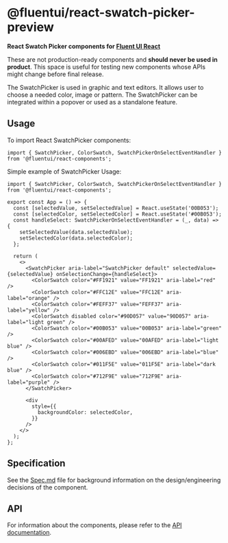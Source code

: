 # @fluentui/react-swatch-picker-preview

**React Swatch Picker components for [Fluent UI React](https://react.fluentui.dev/)**

These are not production-ready components and **should never be used in product**. This space is useful for testing new components whose APIs might change before final release.

The SwatchPicker is used in graphic and text editors. It allows user to choose a needed color, image or pattern.
The SwatchPicker can be integrated within a popover or used as a standalone feature.

## Usage

To import React SwatchPicker components:

```tsx
import { SwatchPicker, ColorSwatch, SwatchPickerOnSelectEventHandler } from '@fluentui/react-components';
```

Simple example of SwatchPicker Usage:

```tsx
import { SwatchPicker, ColorSwatch, SwatchPickerOnSelectEventHandler } from '@fluentui/react-components';

export const App = () => {
  const [selectedValue, setSelectedValue] = React.useState('00B053');
  const [selectedColor, setSelectedColor] = React.useState('#00B053');
  const handleSelect: SwatchPickerOnSelectEventHandler = (_, data) => {
    setSelectedValue(data.selectedValue);
    setSelectedColor(data.selectedColor);
  };

  return (
    <>
      <SwatchPicker aria-label="SwatchPicker default" selectedValue={selectedValue} onSelectionChange={handleSelect}>
        <ColorSwatch color="#FF1921" value="FF1921" aria-label="red" />
        <ColorSwatch color="#FFC12E" value="FFC12E" aria-label="orange" />
        <ColorSwatch color="#FEFF37" value="FEFF37" aria-label="yellow" />
        <ColorSwatch disabled color="#90D057" value="90D057" aria-label="light green" />
        <ColorSwatch color="#00B053" value="00B053" aria-label="green" />
        <ColorSwatch color="#00AFED" value="00AFED" aria-label="light blue" />
        <ColorSwatch color="#006EBD" value="006EBD" aria-label="blue" />
        <ColorSwatch color="#011F5E" value="011F5E" aria-label="dark blue" />
        <ColorSwatch color="#712F9E" value="712F9E" aria-label="purple" />
      </SwatchPicker>

      <div
        style={{
          backgroundColor: selectedColor,
        }}
      />
    </>
  );
};
```

## Specification

See the [Spec.md](./docs/Spec.md) file for background information on the design/engineering decisions of the component.

## API

For information about the components, please refer to the [API documentation](https://react.fluentui.dev/?path=/docs/preview-components-swatchpicker--default).
